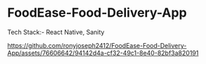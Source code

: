# FoodEase-Food-Delivery-App
Tech Stack:- React Native, Sanity




https://github.com/ronyjoseph2412/FoodEase-Food-Delivery-App/assets/76606642/94142d4a-cf32-49c1-8e40-82bf3a820191


